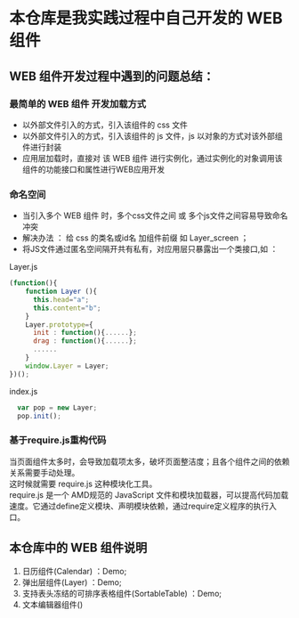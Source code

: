 # 本仓库是我实践过程中自己开发的 WEB 组件
## WEB 组件开发过程中遇到的问题总结：
### 最简单的 WEB 组件 开发加载方式

* 以外部文件引入的方式，引入该组件的 css 文件
* 以外部文件引入的方式，引入该组件的 js 文件，js 以对象的方式对该外部组件进行封装
* 应用层加载时，直接对 该 WEB 组件 进行实例化，通过实例化的对象调用该组件的功能接口和属性进行WEB应用开发

### 命名空间

* 当引入多个 WEB 组件 时，多个css文件之间 或 多个js文件之间容易导致命名冲突
* 解决办法 ： 给 css 的类名或id名 加组件前缀 如 Layer_screen ；
* 将JS文件通过匿名空间隔开共有私有，对应用层只暴露出一个类接口,如 ：

Layer.js
```JavaScript
(function(){
    function Layer (){
      this.head="a";
      this.content="b";
    }
    Layer.prototype={
      init : function(){......};
      drag : function(){......};
      ......
    }
    window.Layer = Layer;
})();
```

index.js
```JavaScript
  var pop = new Layer;
  pop.init();
```

### 基于require.js重构代码

当页面组件太多时，会导致加载项太多，破坏页面整洁度；且各个组件之间的依赖关系需要手动处理。<br>
这时候就需要 require.js 这种模块化工具。<br>
require.js 是一个 AMD规范的 JavaScript 文件和模块加载器，可以提高代码加载速度。它通过define定义模块、声明模块依赖，通过require定义程序的执行入口。
## 本仓库中的 WEB 组件说明

1. 日历组件(Calendar) ：Demo;
2. 弹出层组件(Layer) ：Demo;
3. 支持表头冻结的可排序表格组件(SortableTable) ：Demo;
4. 文本编辑器组件()
